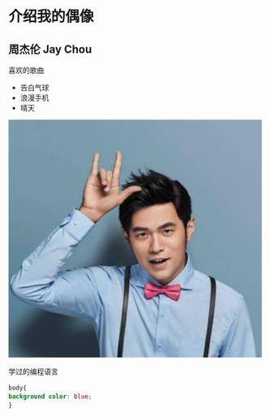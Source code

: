# 介绍我的偶像

## 周杰伦 Jay Chou

喜欢的歌曲

* 告白气球
* 浪漫手机
* 晴天


![周杰伦帅照](1.PNG)


学过的编程语言
```css
body{ 
background color: blue;
}
```
